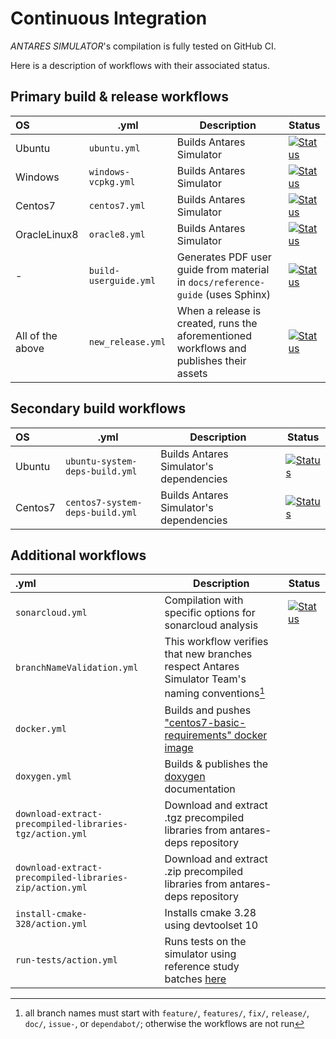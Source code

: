 # Continuous Integration
*ANTARES SIMULATOR*'s compilation is fully tested on GitHub CI.

Here is a description of workflows with their associated status.

## Primary build & release workflows

| OS               | .yml                            | Description                                                                             | Status                                               |
|:-----------------|---------------------------------|-----------------------------------------------------------------------------------------|------------------------------------------------------|
| Ubuntu           | `ubuntu.yml`                    | Builds Antares Simulator                                                                | [![Status][ubuntu_ci_svg]][ubuntu_ci_link]           |
| Windows          | `windows-vcpkg.yml`             | Builds Antares Simulator                                                                | [![Status][windows_ci_svg]][windows_ci_link]         |
| Centos7          | `centos7.yml`                   | Builds Antares Simulator                                                                | [![Status][centos_ci_svg]][centos_ci_link]           |
| OracleLinux8     | `oracle8.yml`                   | Builds Antares Simulator                                                                | [![Status][oraclelinux_ci_svg]][oraclelinux_ci_link] |
| -                | `build-userguide.yml`           | Generates PDF user guide from material in `docs/reference-guide` (uses Sphinx)          | [![Status][userguide_svg]][userguide_link]           |
| All of the above | `new_release.yml`               | When a release is created, runs the aforementioned workflows and publishes their assets | [![Status][new_release_svg]][new_release_link]       |

## Secondary build workflows

| OS               | .yml                            | Description                                                                             | Status                                                     |
|:-----------------|---------------------------------|-----------------------------------------------------------------------------------------|------------------------------------------------------------|
| Ubuntu           | `ubuntu-system-deps-build.yml`  | Builds Antares Simulator's dependencies                                                 | [![Status][ubuntu_deps_build_svg]][ubuntu_deps_build_link] |
| Centos7          | `centos7-system-deps-build.yml` | Builds Antares Simulator's dependencies                                                 | [![Status][centos_deps_build_svg]][centos_deps_build_link] |

## Additional workflows

| .yml                                                    | Description                                                                                                       | Status                                       |
|:--------------------------------------------------------|-------------------------------------------------------------------------------------------------------------------|----------------------------------------------|
| `sonarcloud.yml`                                        | Compilation with specific options for sonarcloud analysis                                                         | [![Status][sonarcloud_svg]][sonarcloud_link] |
| `branchNameValidation.yml`                              | This workflow verifies that new branches respect Antares Simulator Team's naming conventions[^1]                  |                                              |
| `docker.yml`                                            | Builds and pushes ["centos7-basic-requirements" docker image](https://hub.docker.com/r/antaresrte/rte-antares)    |                                              |
| `doxygen.yml`                                           | Builds & publishes the [doxygen](https://antaressimulatorteam.github.io/Antares_Simulator/doxygen/) documentation |                                              |
| `download-extract-precompiled-libraries-tgz/action.yml` | Download and extract .tgz precompiled libraries from antares-deps repository                                      |                                              |
| `download-extract-precompiled-libraries-zip/action.yml` | Download and extract .zip precompiled libraries from antares-deps repository                                      |                                              |
| `install-cmake-328/action.yml`                          | Installs cmake 3.28 using devtoolset 10                                                                           |                                              |
| `run-tests/action.yml`                                  | Runs tests on the simulator using reference study batches [here](https://github.com/AntaresSimulatorTeam/SimTest) |                                              |

[^1]: all branch names must start with `feature/`, `features/`, `fix/`, `release/`, `doc/`, `issue-`, or `dependabot/`; otherwise the workflows are not run

[ubuntu_ci_svg]: https://github.com/AntaresSimulatorTeam/Antares_Simulator/workflows/Ubuntu%20CI%20(push%20and/or%20release)/badge.svg
[ubuntu_ci_link]: https://github.com/AntaresSimulatorTeam/Antares_Simulator/actions?query=workflow%3A"Ubuntu%20CI%20(push%20and/or%20release)"

[ubuntu_deps_build_svg]: https://github.com/AntaresSimulatorTeam/Antares_Simulator/workflows/Ubuntu%20CI%20(deps.%20compilation)/badge.svg
[ubuntu_deps_build_link]: https://github.com/AntaresSimulatorTeam/Antares_Simulator/actions?query=workflow%3A"Ubuntu%20CI%20(deps.%20compilation)"

[windows_ci_only_svg]: https://github.com/AntaresSimulatorTeam/Antares_Simulator/workflows/Windows%20CI%20(pre-compiled%20only)/badge.svg
[windows_ci_only_link]: https://github.com/AntaresSimulatorTeam/Antares_Simulator/actions?query=workflow%3A"Windows%20CI%20(pre-compiled%20only)"

[windows_ci_svg]: https://github.com/AntaresSimulatorTeam/Antares_Simulator/workflows/Windows%20CI%20(VCPKG%20and%20pre-compiled)/badge.svg
[windows_ci_link]: https://github.com/AntaresSimulatorTeam/Antares_Simulator/actions?query=workflow%3A"Windows%20CI%20(VCPKG%20and%20pre-compiled)"

[centos_deps_build_svg]: https://github.com/AntaresSimulatorTeam/Antares_Simulator/workflows/Centos7%20CI%20(deps.%20compilation)/badge.svg
[centos_deps_build_link]: https://github.com/AntaresSimulatorTeam/Antares_Simulator/actions?query=workflow%3A"Centos7%20CI%20(deps.%20compilation)"

[centos_ci_svg]: https://github.com/AntaresSimulatorTeam/Antares_Simulator/workflows/Centos7%20CI%20(push%20and/or%20release)/badge.svg
[centos_ci_link]: https://github.com/AntaresSimulatorTeam/Antares_Simulator/actions?query=workflow%3A"Centos7%20CI%20(push%20and/or%20release)"

[oraclelinux_ci_svg]: https://github.com/AntaresSimulatorTeam/Antares_Simulator/workflows/Oracle%208%20CI%20(push%20and/or%20release)/badge.svg
[oraclelinux_ci_link]: https://github.com/AntaresSimulatorTeam/Antares_Simulator/actions?query=workflow%3A"Oracle%208%20CI%20(push%20and/or%20release)"

[sonarcloud_svg]: https://github.com/AntaresSimulatorTeam/Antares_Simulator/workflows/SonarCloud/badge.svg
[sonarcloud_link]: https://github.com/AntaresSimulatorTeam/Antares_Simulator/actions?query=workflow%3A"SonarCloud"

[userguide_svg]: https://github.com/AntaresSimulatorTeam/Antares_Simulator/workflows/Build%20Userguide%20pdf/badge.svg
[userguide_link]: https://github.com/AntaresSimulatorTeam/Antares_Simulator/actions?query=workflow%3A"Build%20Userguide%20pdf"

[new_release_svg]: https://github.com/AntaresSimulatorTeam/Antares_Simulator/workflows/Create%20new%20release/badge.svg
[new_release_link]: https://github.com/AntaresSimulatorTeam/Antares_Simulator/actions?query=workflow%3A"Create%20new%20release"
